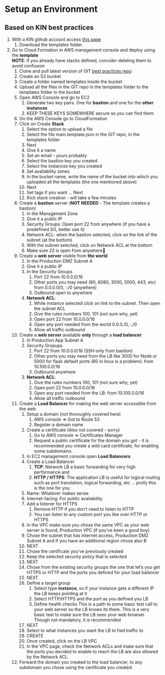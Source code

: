 # Setup an Environment
## Based on KIN best practices

1. With a KIN github account access [this page](https://github.com/kinecosystem/aws-best-practice-CF) 
    1. Download the templates folder.
1. Go to Cloud Formation in AWS management console and deploy using the **template**<br>**NOTE**: If you already have stacks defined, concider deleting them to avoid confusion
    1. Clone and pull latest version of GIT [best practices repo](https://github.com/kinecosystem/aws-best-practice-CF)
    1. Create an S3 bucket
    1. Create a folder named templates inside the bucket
    1. Upload all the files in the GIT repo in the templates folder to the templates folder in the bucket
    1. Open AWS Console and go to EC2
        1. Generate two key pairs. One for **bastion** and one for the **other instances**
        1. KEEP THESE KEYS SOMEWHERE secure so you can find them
    1. On the AWS Console go to CloudFormation
    1. Click on Create **Stack**
        1. Select the option to upload a file
        1. Select the file main.template.json in the GIT repo, in the templates folder
        1. Next
        1. Give it a name
        1. Set an email - yours probably
        1. Select the bastion key you created
        1. Select the instances key you created
        1. Set availability zones
        1. In the bucket name, write the name of the bucket into which you uploaded all the templates (the one mentioned above)
        1. Next
        1. Set tags if you want … Next
        1. Kick stack creation - will take a few minutes
    1. Create a **bastion** server (**NOT NEEDED** - The template creates a bastion)
        1. In the Management Zone
        1. Give it a public IP
        1. Security Groups: Open port 22 from anywhere (if you have a predefined SG, better use it)
        1. Network ACL: when the bastion selected, click on the link of the subnet (at the bottom)
        1. With the subnet selected, click on Network ACL at the bottom
        1. Make sure 22 is open from anywhere
    1. Create a **web server** visible from **the world**
        1. In the Production DMZ Subnet A
        1. Give it a public IP
        1. In the Security Groups
            1. Port 22 from 10.0.0.0/16
            1. Other ports you may need (80, 8080, 3000, 5000, 443, etc) from 0.0.0.0/0, ::/0	(anywhere)
            1. Outbound open to anywhere
        1. **Network ACL**:
            1. While instance selected click on link to the subnet. Then open the subnet ACL
            1. Give the rules numbers 100, 101 (not sure why, yet)
            1. Open port 22 from 10.0.0.0/16
            1. Open any port needed from the world 0.0.0./0, ::/0
            1. Allow all traffic outbound
    1. Create a **web server** available **only** through a **load balancer**
        1. In Production App Subnet A
        1. Security Gropups
            1. Port 22 from 10.0.0.0/16 (SSH only from bastion)
            1. Other ports you may need from the LB like 3000 for Node or 5000 for flask default ports (80 in linux is a problem): from 10.100.0.0/16
            1. Outbound anywhere
        1. **Network ACL**:
            1. Give the rules numbers 100, 101 (not sure why, yet)
            1. Open port 22 from 10.0.0.0/16
            1. Open any port needed from the LB: from 10.100.0.0/16
            1. Allow all traffic outbound
    1. Create a **Load Balancer**
    for making the web server accessible from the web
        1. Setup a domain (not thoroughly covered here)
            1. AWS console ⇒ Got to Route 53
            1. Register a domain name
        1. Create a certificate (Also not covered - sorry)
            1. Go to AWS console ⇒ Certificates Manager
            1. Request a public certificate for the domain you got - it is recommended you create a wild card certificate, for enabling some subdomains.
        1. In EC2 management console open **Load Balancers**
        1. Create a Load Balancer
            1. **TCP**: Network LB a basic forwarding for very high performance and 
            1. **HTTP / HTTPS**: The application LB is useful for logical routing such as port translation, logical forwarding, etc … prolly this is the one for you
        1. Name: Whatever makes sense
        1. Internet-facing: For public availability
        1. Add a listener for HTTPS
            1. Remove HTTP if you don’t need to listen to HTTP
            1. You can listen to any custom port you like over HTTP or HTTPS
        1. In the VPC make sure you chose the same VPC as your web server is found, Production VPC (if you’ve been a good boy)
        1. Chose the subnet that has internet access, Production DMZ Subnet A and if you have an additional region chose also B
        1. NEXT
        1. Chose the certificate you’ve previously created
        1. Keep the selected security policy that is selected
        1. NEXT
        1. Chose from the existing security groups the one that let’s you get HTTPS or HTTP and the ports you defined for your load balancer
        1. NEXT
        1. Define a target group
            1. Select type **instance**, so if your instance gets a different IP the LB keeps pointing at it
            1. Select HTTP/HTTPS and the port as you defined you LB
            1. Define health checks
            This is a path to some basic test call to your web server so the LB knows its there. This is a very basic test to make sure the LB sees your web browser. Though not mandatory, it is recommended
        1. NEXT
        1. Select to what instances you want the LB to fwd traffic to
        1. CREATE
        1. Once created, click on the LB VPC
        1. In the VPC page, check the Network ACLs and make sure that the ports you decided to enable to reach the LB are also allowed by the Network ACL
    1. Forward the domain you created to the load balancer, to any subdomain you chose using the certificate you created.

